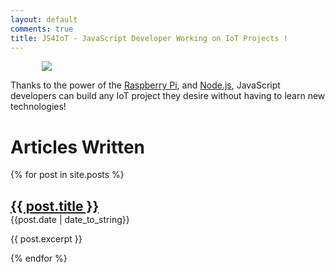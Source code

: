 ```yaml
---
layout: default
comments: true
title: JS4IoT - JavaScript Developer Working on IoT Projects !
---
```


<img src="/assets/blog/2021-02-14/RPI+NJS.png" style="text-align: center; display: block; margin-left: auto; margin-right: auto;max-width: 80%;" />

Thanks to the power of the <a href="https://www.raspberrypi.org/">Raspberry Pi</a>, and <a href="https://nodejs.org/en/">Node.js</a>, JavaScript developers can build any IoT project they desire without having to learn new technologies!

# Articles Written

{% for post in site.posts %}

<h2 style="margin-block-end: 0em;">
    <a href="{{ post.url }}">{{ post.title }}</a>
</h2>
{{post.date | date_to_string}}<br/>
<p>{{ post.excerpt }}</p>

{% endfor %}
